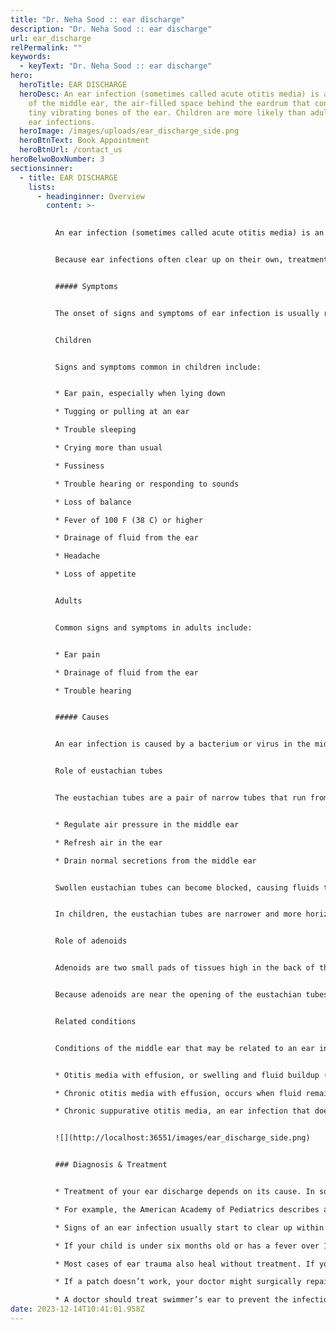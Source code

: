 ```yaml
---
title: "Dr. Neha Sood :: ear discharge"
description: "Dr. Neha Sood :: ear discharge"
url: ear_discharge
relPermalink: ""
keywords:
  - keyText: "Dr. Neha Sood :: ear discharge"
hero:
  heroTitle: EAR DISCHARGE
  heroDesc: An ear infection (sometimes called acute otitis media) is an infection
    of the middle ear, the air-filled space behind the eardrum that contains the
    tiny vibrating bones of the ear. Children are more likely than adults to get
    ear infections.
  heroImage: /images/uploads/ear_discharge_side.png
  heroBtnText: Book Appointment
  heroBtnUrl: /contact_us
heroBelwoBoxNumber: 3
sectionsinner:
  - title: EAR DISCHARGE
    lists:
      - headinginner: Overview
        content: >-
          

          An ear infection (sometimes called acute otitis media) is an infection of the middle ear, the air-filled space behind the eardrum that contains the tiny vibrating bones of the ear. Children are more likely than adults to get ear infections.


          Because ear infections often clear up on their own, treatment may begin with managing pain and monitoring the problem. Sometimes, antibiotics are used to clear the infection. Some people are prone to having multiple ear infections. This can cause hearing problems and other serious complications.


          ##### Symptoms


          The onset of signs and symptoms of ear infection is usually rapid.


          Children


          Signs and symptoms common in children include:


          * Ear pain, especially when lying down

          * Tugging or pulling at an ear

          * Trouble sleeping

          * Crying more than usual

          * Fussiness

          * Trouble hearing or responding to sounds

          * Loss of balance

          * Fever of 100 F (38 C) or higher

          * Drainage of fluid from the ear

          * Headache

          * Loss of appetite


          Adults


          Common signs and symptoms in adults include:


          * Ear pain

          * Drainage of fluid from the ear

          * Trouble hearing


          ##### Causes


          An ear infection is caused by a bacterium or virus in the middle ear. This infection often results from another illness — cold, flu or allergy — that causes congestion and swelling of the nasal passages, throat and eustachian tubes.


          Role of eustachian tubes


          The eustachian tubes are a pair of narrow tubes that run from each middle ear to high in the back of the throat, behind the nasal passages. The throat end of the tubes open and close to:


          * Regulate air pressure in the middle ear

          * Refresh air in the ear

          * Drain normal secretions from the middle ear


          Swollen eustachian tubes can become blocked, causing fluids to build up in the middle ear. This fluid can become infected and cause the symptoms of an ear infection.


          In children, the eustachian tubes are narrower and more horizontal, which makes them more difficult to drain and more likely to get clogged.


          Role of adenoids


          Adenoids are two small pads of tissues high in the back of the nose believed to play a role in immune system activity.


          Because adenoids are near the opening of the eustachian tubes, swelling of the adenoids may block the tubes. This can lead to middle ear infection. Swelling and irritation of adenoids is more likely to play a role in ear infections in children because children have relatively larger adenoids compared to adults.


          Related conditions


          Conditions of the middle ear that may be related to an ear infection or result in similar middle ear problems include:


          * Otitis media with effusion, or swelling and fluid buildup (effusion) in the middle ear without bacterial or viral infection. This may occur because the fluid buildup persists after an ear infection has gotten better. It may also occur because of some dysfunction or noninfectious blockage of the eustachian tubes.

          * Chronic otitis media with effusion, occurs when fluid remains in the middle ear and continues to return without bacterial or viral infection. This makes children susceptible to new ear infections and may affect hearing.

          * Chronic suppurative otitis media, an ear infection that doesn't go away with the usual treatments. This can lead to a hole in the eardrum.


          ![](http://localhost:36551/images/ear_discharge_side.png)


          ### Diagnosis & Treatment


          * Treatment of your ear discharge depends on its cause. In some cases, your condition won’t need medical treatment.

          * For example, the American Academy of Pediatrics describes a 48-hour “wait-and-see” approach, accompanied by close follow-up, as one option for treating mild ear pain in children.

          * Signs of an ear infection usually start to clear up within the first week or two, without any treatment. Pain medications might be needed to deal with any pain or discomfort.

          * If your child is under six months old or has a fever over 102.2°F, your doctor might prescribe antibiotic ear drops.

          * Most cases of ear trauma also heal without treatment. If you have a tear in your eardrum that doesn’t heal naturally, your doctor might apply a special paper patch to the tear. This patch keeps the hole closed while your eardrum heals.

          * If a patch doesn’t work, your doctor might surgically repair your ear using a patch of your own skin.

          * A doctor should treat swimmer’s ear to prevent the infection from spreading. Typically, your doctor will give you antibiotic ear drops to use for about a week. In severe cases, oral antibiotics will also be necessary.
date: 2023-12-14T10:41:01.958Z
---
```

